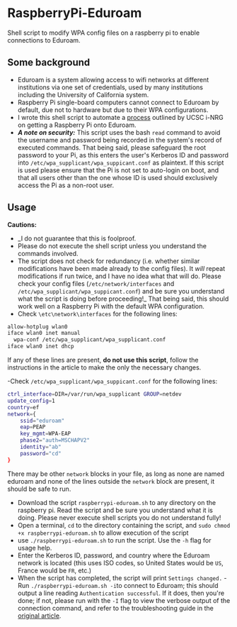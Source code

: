 # RaspberryPi-Eduroam
Shell script to modify WPA config files on a raspberry pi to enable connections to Eduroam.

## Some background
- Eduroam is a system allowing access to wifi networks at different institutions via one set of credentials, used by many institutions including the University of California system.
- Raspberry Pi single-board computers cannot connect to Eduroam by default, due not to hardware but due to their WPA configurations.
- I wrote this shell script to automate a [process](https://inrg.soe.ucsc.edu/howto-connect-raspberry-to-eduroam/) outlined by UCSC i-NRG on getting a Raspberry Pi onto Eduroam.
- ___A note on security:___ This script uses the bash `read` command to avoid the username and password being recorded in the system's record of executed commands. That being said, please safeguard the root password to your Pi, as this enters the user's Kerberos ID and password into `/etc/wpa_supplicant/wpa_suppicant.conf` as plaintext. If this script is used please ensure that the Pi is not set to auto-login on boot, and that all users other than the one whose ID is used should exclusively access the Pi as a non-root user.
## Usage
__Cautions:__
- _I do not guarantee that this is foolproof.
- Please do not execute the shell script unless you understand the commands involved.
- The script does not check for redundancy (i.e. whether similar modifications have been made already to the config files). It _will_ repeat modifications if run twice, and I have no idea what that will do. Please check your config files (`/etc/network/interfaces` and `/etc/wpa_supplicant/wpa_suppicant.conf`) and be sure you understand what the script is doing before proceeding!_
That being said, this should work well on a Raspberry Pi with the default WPA configuration.
- Check `\etc\network\interfaces` for the following lines:
```bash
allow-hotplug wlan0
iface wlan0 inet manual
  wpa-conf /etc/wpa_supplicant/wpa_supplicant.conf
iface wlan0 inet dhcp
```
If any of these lines are present, __do not use this script__, follow the instructions in the article to make the only the necessary changes.

-Check `/etc/wpa_supplicant/wpa_suppicant.conf` for the following lines:
```bash
ctrl_interface=DIR=/var/run/wpa_supplicant GROUP=netdev
update_config=1
country=ef
network={
	ssid="eduroam"
	eap=PEAP
	key_mgmt=WPA-EAP
	phase2="auth=MSCHAPV2"
	identity="ab"
	password="cd"
}
```
There may be other `network` blocks in your file, as long as none are named eduroam and none of the lines outside the `network` block are present, it should be safe to run.

- Download the script `raspberrypi-eduroam.sh` to any directory on the raspberry pi. Read the script and be sure you understand what it is doing. Please never execute shell scripts you do not understand fully!
- Open a terminal, `cd` to the directory containing the script, and `sudo chmod +x raspberrypi-eduroam.sh` to allow execution of the script
- use `./raspberrypi-eduroam.sh` to run the script. Use the `-h` flag for usage help.
- Enter the Kerberos ID, password, and country where the Eduroam network is located (this uses ISO codes, so United States would be `US`, France would be `FR`, etc.)
- When the script has completed, the script will print `Settings changed.`
-Run `./raspberrypi-eduroam.sh -i`to connect to Eduroam; this should output a line reading `Authentication successful`. If it does, then you're done; if not, please run with the `-I` flag to view the verbose output of the connection command, and refer to the troubleshooting guide in the [original article](https://inrg.soe.ucsc.edu/howto-connect-raspberry-to-eduroam/).
